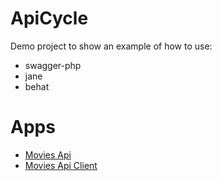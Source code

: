 ApiCycle
========

Demo project to show an example of how to use:
- swagger-php
- jane
- behat

# Apps

- [Movies Api](https://github.com/matks/ApiCycle/blob/master/apps/movies-api\README.md)
- [Movies Api Client](https://github.com/matks/ApiCycle/blob/master/apps/movies-api-client\README.md)